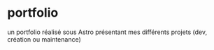 # portfolio
un portfolio réalisé sous Astro présentant mes différents projets (dev, création ou maintenance)
